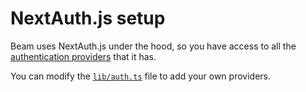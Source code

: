 # NextAuth.js setup

Beam uses NextAuth.js under the hood, so you have access to all the [authentication providers](https://next-auth.js.org/providers/) that it has.

You can modify the [`lib/auth.ts`](/lib/auth.ts#L11) file to add your own providers.
